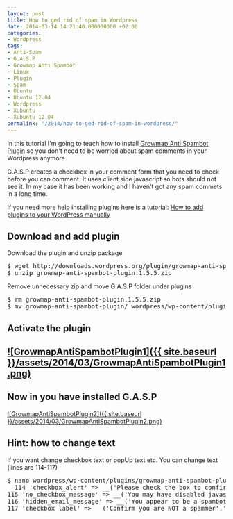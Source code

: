 ```yaml
---
layout: post
title: How to ged rid of spam in Wordpress
date: 2014-03-14 14:21:40.000000000 +02:00
categories:
- Wordpress
tags:
- Anti-Spam
- G.A.S.P
- Growmap Anti Spambot
- Linux
- Plugin
- Spam
- Ubuntu
- Ubuntu 12.04
- Wordpress
- Xubuntu
- Xubuntu 12.04
permalink: "/2014/how-to-ged-rid-of-spam-in-wordpress/"
---
```

In this tutorial I'm going to teach how to install [Growmap Anti Spambot Plugin](https://wordpress.org/plugins/growmap-anti-spambot-plugin/) so you don't need to be worried about spam comments in your Wordpress anymore.

G.A.S.P creates a checkbox in your comment form that you need to check before you can comment. It uses client side javascript so bots should not see it. In my case it has been working and I haven't got any spam commets in a long time.

If you need more help installing plugins here is a tutorial: [How to add plugins to your WordPress manually](http://soivi.net/2013/how-to-add-plugins-to-your-wordpress-manually/)

## Download and add plugin

Download the plugin and unzip package

<pre>$ wget http://downloads.wordpress.org/plugin/growmap-anti-spambot-plugin.1.5.5.zip
$ unzip growmap-anti-spambot-plugin.1.5.5.zip
</pre>

Remove unnecessary zip and move G.A.S.P folder under plugins

<pre>$ rm growmap-anti-spambot-plugin.1.5.5.zip
$ mv growmap-anti-spambot-plugin/ wordpress/wp-content/plugins/
</pre>

## Activate the plugin  

## [![GrowmapAntiSpambotPlugin1]({{ site.baseurl }}/assets/2014/03/GrowmapAntiSpambotPlugin1.png)](http://soivi.net/wp-content/uploads/2014/03/GrowmapAntiSpambotPlugin1.png)

## Now in you have installed G.A.S.P

[![GrowmapAntiSpambotPlugin2]({{ site.baseurl }}/assets/2014/03/GrowmapAntiSpambotPlugin2.png)](http://soivi.net/wp-content/uploads/2014/03/GrowmapAntiSpambotPlugin2.png)

## Hint: how to change text

If you want change checkbox text or popUp text etc. You can change text (lines are 114-117)

<pre>$ nano wordpress/wp-content/plugins/growmap-anti-spambot-plugin/growmap-anti-spambot-plugin.php
 _114 'checkbox_alert' => __('Please check the box to confirm that you are NOT a spammer','ab_gasp'),
115 'no_checkbox_message' => __('You may have disabled javascript. Please enable javascript before leaving a comment on this site.','ab_gasp'),
116 'hidden_email_message' => __('You appear to be a spambot. Contact admin another way if you feel this message is in error','ab_gasp'),
117 'checkbox_label' => __('Confirm you are NOT a spammer','ab_gasp'),_ 
</pre>